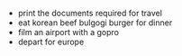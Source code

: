 - print the documents required for travel
- eat korean beef bulgogi burger for dinner
- film an airport with a gopro
- depart for europe
